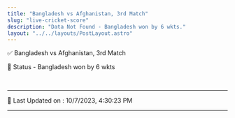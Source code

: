 ```yaml
---
title: "Bangladesh vs Afghanistan, 3rd Match"
slug: "live-cricket-score"
description: "Data Not Found - Bangladesh won by 6 wkts."
layout: "../../layouts/PostLayout.astro"
--- 
```


✅ Bangladesh vs Afghanistan, 3rd Match

📑 Status - Bangladesh won by 6 wkts

<br />

***

📝 Last Updated on : 10/7/2023, 4:30:23 PM

***

